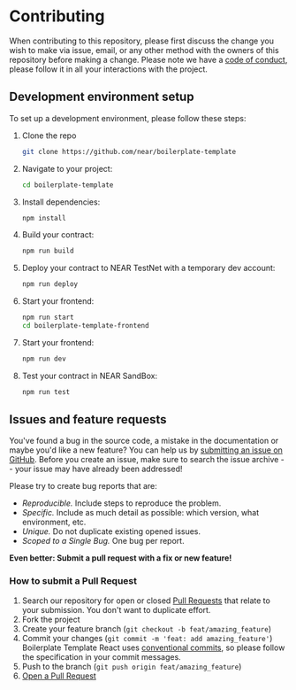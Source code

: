 # Contributing

When contributing to this repository, please first discuss the change you wish to make via issue, email, or any other method with the owners of this repository before making a change.
Please note we have a [code of conduct](CODE_OF_CONDUCT.md), please follow it in all your interactions with the project.

## Development environment setup

To set up a development environment, please follow these steps:

1. Clone the repo

   ```sh
   git clone https://github.com/near/boilerplate-template
   ```
2. Navigate to your project:
   ```sh
   cd boilerplate-template
   ```
3. Install dependencies:
   ```sh
   npm install
   ```
4. Build your contract:
   ```sh
   npm run build
   ```
5. Deploy your contract to NEAR TestNet with a temporary dev account:
   ```sh
   npm run deploy
   ```
6. Start your frontend:
   ```sh
   npm run start
   cd boilerplate-template-frontend
   ```
7. Start your frontend:
   ```sh
   npm run dev
   ```
8. Test your contract in NEAR SandBox:
   ```sh
   npm run test
   ```

## Issues and feature requests

You've found a bug in the source code, a mistake in the documentation or maybe you'd like a new feature? You can help us by [submitting an issue on GitHub](https://github.com/near/boilerplate-template/issues). Before you create an issue, make sure to search the issue archive -- your issue may have already been addressed!

Please try to create bug reports that are:

- _Reproducible._ Include steps to reproduce the problem.
- _Specific._ Include as much detail as possible: which version, what environment, etc.
- _Unique._ Do not duplicate existing opened issues.
- _Scoped to a Single Bug._ One bug per report.

**Even better: Submit a pull request with a fix or new feature!**

### How to submit a Pull Request

1. Search our repository for open or closed
   [Pull Requests](https://github.com/near/boilerplate-template/pulls)
   that relate to your submission. You don't want to duplicate effort.
2. Fork the project
3. Create your feature branch (`git checkout -b feat/amazing_feature`)
4. Commit your changes (`git commit -m 'feat: add amazing_feature'`) Boilerplate Template React uses [conventional commits](https://www.conventionalcommits.org), so please follow the specification in your commit messages.
5. Push to the branch (`git push origin feat/amazing_feature`)
6. [Open a Pull Request](https://github.com/near/boilerplate-template/compare?expand=1)
